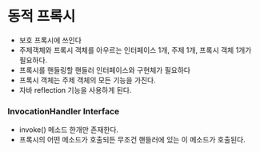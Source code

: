 # 동적 프록시
- 보호 프록시에 쓰인다
- 주제객체와 프록시 객체를 아우르는 인터페이스 1개, 주제 1개, 프록시 객체 1개가 필요하다.
- 프록시를 핸들링할 핸들러 인터페이스와 구현체가 필요하다
- 프록시 객체는 주제 객체의 모든 기능을 가진다.
- 자바 reflection 기능을 사용하게 된다.

### InvocationHandler Interface
- invoke() 메소드 한개만 존재한다.
- 프록시의 어떤 메소드가 호출되든 무조건 핸들러에 있는 이 메소드가 호출된다.


